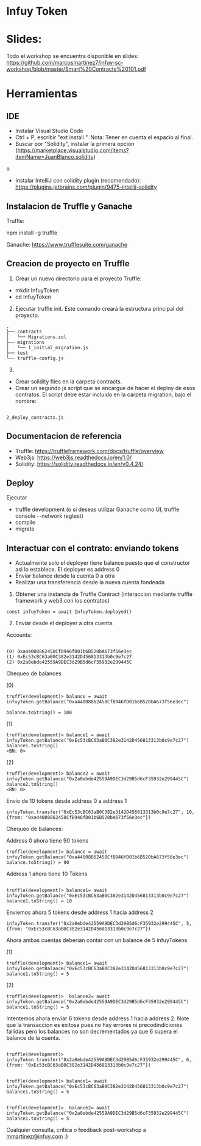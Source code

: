 # Infuy Token

# Slides: 

Todo el workshop se encuentra disponible en slides: https://github.com/marcosmartinez7/infuy-sc-workshop/blob/master/Smart%20Contracts%20101.pdf



# Herramientas

## IDE

- Instalar Visual Studio Code
- Ctrl + P, escribir  "ext install ". Nota: Tener en cuenta el espacio al final.
- Buscar por "Solidity", instalar la primera opcion (https://marketplace.visualstudio.com/items?itemName=JuanBlanco.solidity)

o 

- Instalar IntelliJ con solidity plugin (recomendado):  https://plugins.jetbrains.com/plugin/9475-intellij-solidity





## Instalacion de Truffle y Ganache

Truffle:

npm install -g truffle

Ganache:
https://www.trufflesuite.com/ganache


## Creacion de proyecto en Truffle

1. Crear un nuevo directorio para el proyecto Truffle: 

- mkdir InfuyToken
- cd InfuyToken
 

2. Ejecutar truffle init. Este comando creará la estructura principal del proyecto.  

```
.
├── contracts
│   └── Migrations.sol
├── migrations
│   └── 1_initial_migration.js
├── test
└── truffle-config.js
```
3. 

- Crear solidity files en la carpeta contracts. 
- Crear un segundo js script que se encargue de hacer el deploy de esos contratos. El script debe estar incluido en la carpeta migration, bajo el nombre:
```

2_deploy_contracts.js
```

## Documentacion de referencia

- Truffle: https://truffleframework.com/docs/truffle/overview
- Web3js: https://web3js.readthedocs.io/en/1.0/
- Solidity: https://solidity.readthedocs.io/en/v0.4.24/


## Deploy  

Ejecutar

- truffle development (o si deseas utilizar Ganache como UI, truffle console --network regtest)
- compile
- migrate 


## Interactuar con el contrato: enviando tokens

- Actualmente solo el deployer tiene balance puesto que el constructor asi lo establece. El deployer es  address 0
- Enviar balance desde la cuenta 0 a otra
- Realizar una transferencia desde la nueva cuenta fondeada

1. Obtener una instancia de Truffle Contract (interaccion mediante truffle framework y web3 con los contratos)
```
const infuyToken = await InfuyToken.deployed()
```
2. Enviar desde el deployer a otra cuenta. 

Accounts: 
```

(0) 0xa44008862458CfB946fD01b6B520bA673f56e3ec
(1) 0xEc53cBC63aB0C382e3142D456813313b0c9e7c27
(2) 0x2a0ebde42559A9DEC3d29B5d6cF35932e299445C
```


Chequeo de balances

(0)
```
truffle(development)> balance = await infuyToken.getBalance("0xa44008862458CfB946fD01b6B520bA673f56e3ec")

balance.toString() = 100

```


(1)
```
truffle(development)> balance1 = await infuyToken.getBalance("0xEc53cBC63aB0C382e3142D456813313b0c9e7c27")
balance1.toString()
<BN: 0>
```
(2)
```
truffle(development)> balance2 = await infuyToken.getBalance("0x2a0ebde42559A9DEC3d29B5d6cF35932e299445C")
balance2.toString()
<BN: 0>
```

Envio de 10 tokens desde address 0 a address 1
```
infuyToken.transfer("0xEc53cBC63aB0C382e3142D456813313b0c9e7c27", 10, {from: "0xa44008862458CfB946fD01b6B520bA673f56e3ec"})
```

Chequeo de balances:


Address 0 ahora tiene 90 tokens
```
truffle(development)> balance = await infuyToken.getBalance("0xa44008862458CfB946fD01b6B520bA673f56e3ec")
balance.toString() = 90

```

Address 1 ahora tiene 10 Tokens 
```

truffle(development)> balance1= await infuyToken.getBalance("0xEc53cBC63aB0C382e3142D456813313b0c9e7c27")
balance1.toString() = 10

```

Enviemos ahora 5 tokens desde address 1 hacia address 2
```
infuyToken.transfer("0x2a0ebde42559A9DEC3d29B5d6cF35932e299445C", 5, {from: "0xEc53cBC63aB0C382e3142D456813313b0c9e7c27"})

```

Ahora ambas cuentas deberian contar con  un balance de 5 infuyTokens 

(1)
```
truffle(development)> balance1= await infuyToken.getBalance("0xEc53cBC63aB0C382e3142D456813313b0c9e7c27")
balance1.toString() = 5
```
(2)
```
truffle(development)>  balance2= await infuyToken.getBalance("0x2a0ebde42559A9DEC3d29B5d6cF35932e299445C")
balance1.toString() = 5

```

Intentemos ahora enviar 6 tokens desde address 1 hacia address 2. Note que la transaccion es exitosa pues no hay errores ni precodindiciones fallidas pero los balances no son decrementados ya que 6 supera el balance de la cuenta.

```

truffle(development)> infuyToken.transfer("0x2a0ebde42559A9DEC3d29B5d6cF35932e299445C", 6, {from: "0xEc53cBC63aB0C382e3142D456813313b0c9e7c27"})

  
truffle(development)> balance1= await infuyToken.getBalance("0xEc53cBC63aB0C382e3142D456813313b0c9e7c27")
balance1.toString() = 5


truffle(development)>  balance2= await infuyToken.getBalance("0x2a0ebde42559A9DEC3d29B5d6cF35932e299445C")
balance1.toString() = 5
```


Cualquier consulta, crítica o feedback post-workshop a mmartinez@infuy.com :)
